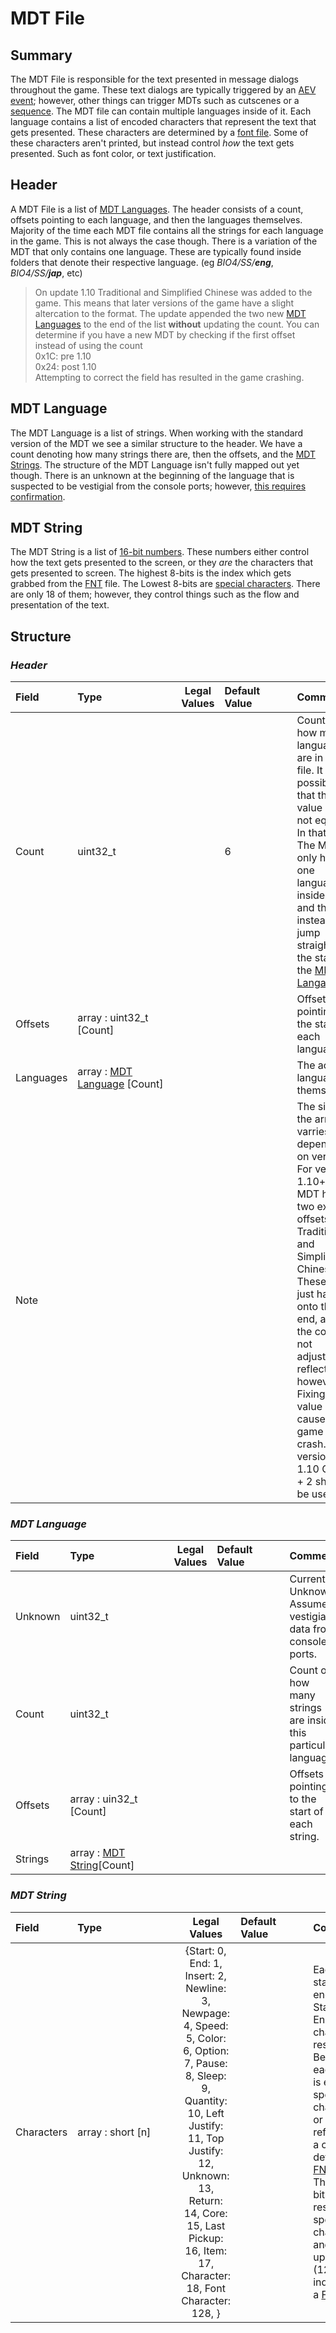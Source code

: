 # MDT File

## Summary
 The MDT File is responsible for the text presented in message dialogs throughout the game. These text dialogs are typically triggered by an [AEV event](aev.md); however, other things can trigger MDTs such as cutscenes or a [sequence](seq.md). The MDT file can contain multiple languages inside of it. Each language contains a list of encoded characters that represent the text that gets presented. These characters are determined by a [font file](fnt.md). Some of these characters aren't printed, but instead control *how* the text gets presented. Such as font color, or text justification.
## Header
 A MDT File is a list of [MDT Languages](#mdt-language). The header consists of a count, offsets pointing to each language, and then the languages themselves. Majority of the time each MDT file contains all the strings for each language in the game. This is not always the case though. There is a variation of the MDT that only contains one language. These are typically found inside folders that denote their respective language. (eg *BIO4/SS/**eng***, *BIO4/SS/**jap***, etc)<br>
 > On update 1.10 Traditional and Simplified Chinese was added to the game. This means that later versions of the game have a slight altercation to the format. The update appended the two new [MDT Languages](#mdt-language) to the end of the list **without** updating the count. You can determine if you have a new MDT by checking if the first offset instead of using the count<br>
 0x1C: pre  1.10<br>
 0x24: post 1.10<br>
 > Attempting to correct the field has resulted in the game crashing.
## MDT Language
 The MDT Language is a list of strings. When working with the standard version of the MDT we see a similar structure to the header. We have a count denoting how many strings there are, then the offsets, and the [MDT Strings](#mdt-string). The structure of the MDT Language isn't fully mapped out yet though. There is an unknown at the beginning of the language that is suspected to be vestigial from the console ports; however, [this requires confirmation](https://github.com/Zatarita/re4-wiki/issues/new?title=update-MDT-Unknown).
## MDT String
 The MDT String is a list of [16-bit numbers](https://en.wikipedia.org/wiki/16-bit_computing). These numbers either control how the text gets presented to the screen, or they *are* the characters that gets presented to screen. The highest 8-bits is the index which gets grabbed from the [FNT](fnt.md) file. The Lowest 8-bits are [special characters](#special-characters). There are only 18 of them; however, they control things such as the flow and presentation of the text.

## Structure
### *Header*


| Field | <span style="display: inline-block; width:150px">Type</span> | Legal Values | <span style="display: inline-block; width:100px">Default Value</span> | Comment |
| :- | :- | :-: | :- | :- |
| Count | uint32_t   |  | 6 | Count of how many languages are in the file. It is possible that this value does not equal 6. In that case The MDT only has one language inside of it and this will instead jump straight to the start of the [MDT Langauge](#mdt-language). |
| Offsets | array : uint32_t [Count] |  |  | Offsets pointing to the start of each language. |
| Languages | array : [MDT Language](#mdt-language) [Count] |  |  | The actual languages themselves. |
| Note |    |  |  | The size of the array varries depending on version. For version 1.10+ the MDT has two extra offsets for Traditional and Simplified Chinese. These are just hacked onto the end, and the count is not adjusted to reflect that; however, Fixing the value causes the game to crash. For version 1.10 Count + 2 should be used. |
### *MDT Language*


| Field | <span style="display: inline-block; width:150px">Type</span> | Legal Values | <span style="display: inline-block; width:100px">Default Value</span> | Comment |
| :- | :- | :-: | :- | :- |
| Unknown | uint32_t   |  |  | Currently Unknown. Assumed vestigial data from console ports. |
| Count | uint32_t   |  |  | Count of how many strings are inside this particular language. |
| Offsets | array : uin32_t [Count] |  |  | Offsets pointing to the start of each string. |
| Strings | array : [MDT String](#mdt-string)[Count]  |  |  |  |
### *MDT String*


| Field | <span style="display: inline-block; width:150px">Type</span> | Legal Values | <span style="display: inline-block; width:100px">Default Value</span> | Comment |
| :- | :- | :-: | :- | :- |
| Characters | array : short [n] | {Start: 0, End: 1, Insert: 2, Newline: 3, Newpage: 4, Speed: 5, Color: 6, Option: 7, Pause: 8, Sleep: 9, Quantity: 10, Left Justify: 11, Top Justify: 12, Unknown: 13, Return: 14, Core: 15, Last Pickup: 16, Item: 17, Character: 18, Font Character: 128, } |  | Each string starts and ends with a Start and End character respectively. Beyond that each short is either a special character, or a reference to a character defined in a [FNT](font.md) file. The lower 8 bits are reserved for special characters and the upper 8 bits (128+) are indexes into a [FNT](font.md) file. |
